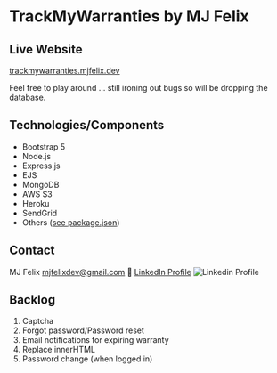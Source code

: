 # TrackMyWarranties by MJ Felix

## Live Website

[trackmywarranties.mjfelix.dev](https://trackmywarranties.mjfelix.dev)

Feel free to play around ... still ironing out bugs so will be dropping the database.

## Technologies/Components

 - Bootstrap 5
 - Node.js
 - Express.js
 - EJS
 - MongoDB
 - AWS S3
 - Heroku
 - SendGrid
 - Others ([see package.json](https://github.com/mj-felix/track-my-warranties/blob/main/package.json))
 
## Contact

MJ Felix
mjfelixdev@gmail.com :email:
[LinkedIn Profile](https://www.linkedin.com/in/mjfelix/) ![Linkedin Profile](https://i.stack.imgur.com/gVE0j.png)

## Backlog

 1. Captcha
 2. Forgot password/Password reset
 3. Email notifications for expiring warranty
 4. Replace innerHTML
 5. Password change (when logged in)